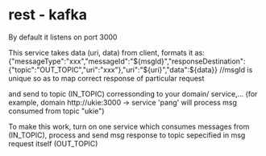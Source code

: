 # rest - kafka

By default it listens on port 3000

This service takes data (uri, data) from client, formats it as:
{"messageType":"xxx","messageId":"${msgId}","responseDestination":{"topic":"OUT_TOPIC","uri":"xxx"},"uri":"${uri}","data":${data}} //msgId is unique so as to map correct response of particular request

and send to topic (IN_TOPIC) corressonding to your domain/ service,... (for example, domain http://ukie:3000 -> service 'pang' will process msg consumed from topic "ukie")

To make this work, turn on one service which consumes messages from (IN_TOPIC), process and send msg response to topic sepecified in msg request itself (OUT_TOPIC)
